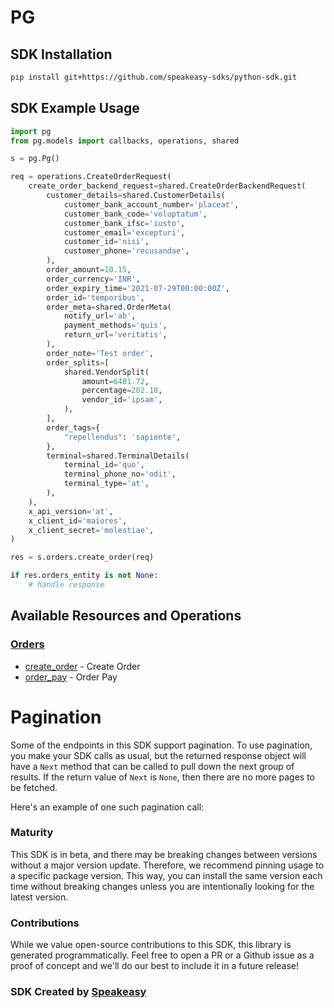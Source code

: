 # PG

<!-- Start SDK Installation -->
## SDK Installation

```bash
pip install git+https://github.com/speakeasy-sdks/python-sdk.git
```
<!-- End SDK Installation -->

## SDK Example Usage
<!-- Start SDK Example Usage -->
```python
import pg
from pg.models import callbacks, operations, shared

s = pg.Pg()

req = operations.CreateOrderRequest(
    create_order_backend_request=shared.CreateOrderBackendRequest(
        customer_details=shared.CustomerDetails(
            customer_bank_account_number='placeat',
            customer_bank_code='voluptatum',
            customer_bank_ifsc='iusto',
            customer_email='excepturi',
            customer_id='nisi',
            customer_phone='recusandae',
        ),
        order_amount=10.15,
        order_currency='INR',
        order_expiry_time='2021-07-29T00:00:00Z',
        order_id='temporibus',
        order_meta=shared.OrderMeta(
            notify_url='ab',
            payment_methods='quis',
            return_url='veritatis',
        ),
        order_note='Test order',
        order_splits=[
            shared.VendorSplit(
                amount=6481.72,
                percentage=202.18,
                vendor_id='ipsam',
            ),
        ],
        order_tags={
            "repellendus": 'sapiente',
        },
        terminal=shared.TerminalDetails(
            terminal_id='quo',
            terminal_phone_no='odit',
            terminal_type='at',
        ),
    ),
    x_api_version='at',
    x_client_id='maiores',
    x_client_secret='molestiae',
)

res = s.orders.create_order(req)

if res.orders_entity is not None:
    # handle response
```
<!-- End SDK Example Usage -->

<!-- Start SDK Available Operations -->
## Available Resources and Operations


### [Orders](docs/sdks/orders/README.md)

* [create_order](docs/sdks/orders/README.md#create_order) - Create Order
* [order_pay](docs/sdks/orders/README.md#order_pay) - Order Pay
<!-- End SDK Available Operations -->



<!-- Start Dev Containers -->



<!-- End Dev Containers -->



<!-- Start Pagination -->
# Pagination

Some of the endpoints in this SDK support pagination. To use pagination, you make your SDK calls as usual, but the
returned response object will have a `Next` method that can be called to pull down the next group of results. If the
return value of `Next` is `None`, then there are no more pages to be fetched.

Here's an example of one such pagination call:


<!-- End Pagination -->

<!-- Placeholder for Future Speakeasy SDK Sections -->



### Maturity

This SDK is in beta, and there may be breaking changes between versions without a major version update. Therefore, we recommend pinning usage
to a specific package version. This way, you can install the same version each time without breaking changes unless you are intentionally
looking for the latest version.

### Contributions

While we value open-source contributions to this SDK, this library is generated programmatically.
Feel free to open a PR or a Github issue as a proof of concept and we'll do our best to include it in a future release!

### SDK Created by [Speakeasy](https://docs.speakeasyapi.dev/docs/using-speakeasy/client-sdks)
